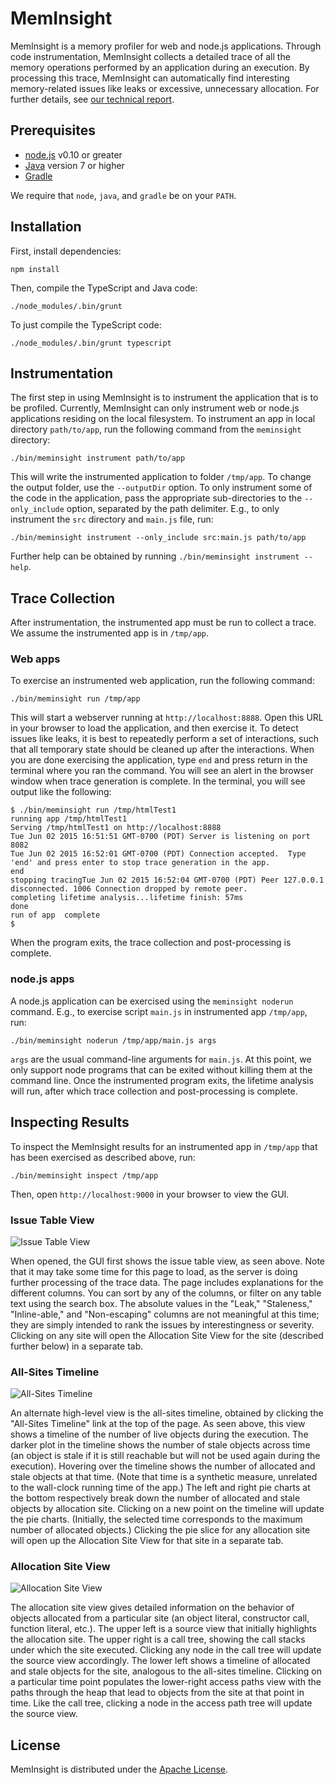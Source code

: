 MemInsight
==========

MemInsight is a memory profiler for web and node.js applications.
Through code instrumentation, MemInsight collects a detailed trace of
all the memory operations performed by an application during an
execution.  By processing this trace, MemInsight can automatically
find interesting memory-related issues like leaks or excessive,
unnecessary allocation.  For further details, see
[our technical report](http://manu.sridharan.net/files/MemInsightTR.pdf).

Prerequisites
-------------

* [node.js](http://nodejs.org) v0.10 or greater
* [Java](http://www.oracle.com/technetwork/java/javase/downloads/jdk8-downloads-2133151.html) version 7 or higher
* [Gradle](https://www.gradle.org/)

We require that `node`, `java`, and `gradle` be on your `PATH`.

Installation
------------

First, install dependencies:

    npm install

Then, compile the TypeScript and Java code:

    ./node_modules/.bin/grunt

To just compile the TypeScript code:

    ./node_modules/.bin/grunt typescript


Instrumentation
---------------

The first step in using MemInsight is to instrument the application
that is to be profiled.  Currently, MemInsight can only instrument web
or node.js applications residing on the local filesystem.  To
instrument an app in local directory `path/to/app`, run the following
command from the `meminsight` directory:

    ./bin/meminsight instrument path/to/app

This will write the instrumented application to folder `/tmp/app`.  To
change the output folder, use the `--outputDir` option.  To only
instrument some of the code in the application, pass the appropriate sub-directories
to the `--only_include` option, separated by the path delimiter.
E.g., to only instrument the `src` directory and `main.js` file, run:

    ./bin/meminsight instrument --only_include src:main.js path/to/app

Further help can be obtained by running `./bin/meminsight instrument
--help`.

Trace Collection
----------------

After instrumentation, the instrumented app must be run to collect a
trace.  We assume the instrumented app is in `/tmp/app`.

### Web apps

To exercise an instrumented web application, run the following
command:

    ./bin/meminsight run /tmp/app

This will start a webserver running at `http://localhost:8888`.  Open
this URL in your browser to load the application, and then exercise
it.  To detect issues like leaks, it is best to repeatedly perform a
set of interactions, such that all temporary state should be cleaned
up after the interactions.  When you are done exercising the
application, type `end` and press return in the terminal where you ran
the command.  You will see an alert in the browser window when trace
generation is complete.  In the terminal, you will see output like the
following: 

```
$ ./bin/meminsight run /tmp/htmlTest1
running app /tmp/htmlTest1
Serving /tmp/htmlTest1 on http://localhost:8888
Tue Jun 02 2015 16:51:51 GMT-0700 (PDT) Server is listening on port 8082
Tue Jun 02 2015 16:52:01 GMT-0700 (PDT) Connection accepted.  Type 'end' and press enter to stop trace generation in the app.
end
stopping tracingTue Jun 02 2015 16:52:04 GMT-0700 (PDT) Peer 127.0.0.1 disconnected. 1006 Connection dropped by remote peer.
completing lifetime analysis...lifetime finish: 57ms
done
run of app  complete
$
```
When the program exits, the trace collection and post-processing is
complete.

### node.js apps

A node.js application can be exercised using the `meminsight noderun`
command.  E.g., to exercise script `main.js` in instrumented app `/tmp/app`, run:

    ./bin/meminsight noderun /tmp/app/main.js args

`args` are the usual command-line arguments for `main.js`.  At this
point, we only support node programs that can be exited without
killing them at the command line.  Once the instrumented program
exits, the lifetime analysis will run, after which trace collection
and post-processing is complete.

Inspecting Results
------------------

To inspect the MemInsight results for an instrumented app in
`/tmp/app` that has been exercised as described above, run:

    ./bin/meminsight inspect /tmp/app

Then, open `http://localhost:9000` in your browser to view the GUI.

### Issue Table View

![Issue Table View](/doc/screenshots/table-view.png?raw=true "Issue Table View")

When opened, the GUI first shows the issue table view, as seen above.
Note that it may take some time for this page to load, as the server
is doing further processing of the trace data.  The page includes
explanations for the different columns.  You can sort by any of the
columns, or filter on any table text using the search box.  The
absolute values in the "Leak," "Staleness," "Inline-able," and
"Non-escaping" columns are not meaningful at this time; they are
simply intended to rank the issues by interestingness or severity.
Clicking on any site will open the Allocation Site View for the site
(described further below) in a separate tab.

### All-Sites Timeline

![All-Sites Timeline](/doc/screenshots/timeline.png?raw=true "All-Sites Timeline")

An alternate high-level view is the all-sites timeline, obtained by
clicking the "All-Sites Timeline" link at the top of the page.  As
seen above, this view shows a timeline of the number of live objects
during the execution.  The darker plot in the timeline shows the
number of stale objects across time (an object is stale if it is still
reachable but will not be used again during the execution).  Hovering
over the timeline shows the number of allocated and stale objects at
that time.  (Note that time is a synthetic measure, unrelated to the
wall-clock running time of the app.)  The left and right pie charts at
the bottom respectively break down the number of allocated and stale
objects by allocation site.  Clicking on a new point on the timeline
will update the pie charts.  (Initially, the selected time corresponds
to the maximum number of allocated objects.)  Clicking the pie slice
for any allocation site will open up the Allocation Site View for that
site in a separate tab.

### Allocation Site View

![Allocation Site View](/doc/screenshots/alloc-site-view.png?raw=true "Allocation Site View")

The allocation site view gives detailed information on the behavior of
objects allocated from a particular site (an object literal,
constructor call, function literal, etc.).  The upper left is a source
view that initially highlights the allocation site.  The upper right
is a call tree, showing the call stacks under which the site
executed.  Clicking any node in the call tree will update the source
view accordingly.  The lower left shows a timeline of allocated and
stale objects for the site, analogous to the all-sites timeline.
Clicking on a particular time point populates the lower-right access
paths view with the paths through the heap that lead to objects from
the site at that point in time.  Like the call tree, clicking a node
in the access path tree will update the source view.

License
-------

MemInsight is distributed under the
[Apache License](http://www.apache.org/licenses/LICENSE-2.0.html).
